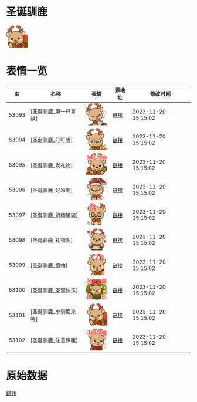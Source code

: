 # 圣诞驯鹿

<img src="./cover.png" height="60" alt="cover" />

# 表情一览

|ID|名称|表情|源地址|修改时间|
|----|----|----|----|----|
|53093|[圣诞驯鹿_第一杯拿铁]|<img src="./pic/053093_%5B圣诞驯鹿_第一杯拿铁%5D.png" height="60" alt="第一杯拿铁"/>|[链接](https://i0.hdslb.com/bfs/emote/1391c48d78ab4716fd4d79e3019ebfcbf9d8afe0.png)|2023-11-20 15:15:02|
|53094|[圣诞驯鹿_叮叮当]|<img src="./pic/053094_%5B圣诞驯鹿_叮叮当%5D.png" height="60" alt="叮叮当"/>|[链接](https://i0.hdslb.com/bfs/emote/e83a9b164892ccc988b45b771ec47123bc7fc8ff.png)|2023-11-20 15:15:02|
|53095|[圣诞驯鹿_发礼物]|<img src="./pic/053095_%5B圣诞驯鹿_发礼物%5D.png" height="60" alt="发礼物"/>|[链接](https://i0.hdslb.com/bfs/emote/db568b1ee7461176820d81e112f059a94a08fee4.png)|2023-11-20 15:15:02|
|53096|[圣诞驯鹿_好冷啊]|<img src="./pic/053096_%5B圣诞驯鹿_好冷啊%5D.png" height="60" alt="好冷啊"/>|[链接](https://i0.hdslb.com/bfs/emote/3a130c46f587cc20ea2f6f6baa0ba7c4d384f11f.png)|2023-11-20 15:15:02|
|53097|[圣诞驯鹿_饥肠辘辘]|<img src="./pic/053097_%5B圣诞驯鹿_饥肠辘辘%5D.png" height="60" alt="饥肠辘辘"/>|[链接](https://i0.hdslb.com/bfs/emote/97680f94f58733f413a2df585ff34e987da0cbd3.png)|2023-11-20 15:15:02|
|53098|[圣诞驯鹿_礼物呢]|<img src="./pic/053098_%5B圣诞驯鹿_礼物呢%5D.png" height="60" alt="礼物呢"/>|[链接](https://i0.hdslb.com/bfs/emote/0e325e241f2a6cc0ed508891401260278714ca89.png)|2023-11-20 15:15:02|
|53099|[圣诞驯鹿_懵噜]|<img src="./pic/053099_%5B圣诞驯鹿_懵噜%5D.png" height="60" alt="懵噜"/>|[链接](https://i0.hdslb.com/bfs/emote/6eab64307fcfd2d00461fd6326e36b7430aaa20a.png)|2023-11-20 15:15:02|
|53100|[圣诞驯鹿_圣诞快乐]|<img src="./pic/053100_%5B圣诞驯鹿_圣诞快乐%5D.png" height="60" alt="圣诞快乐"/>|[链接](https://i0.hdslb.com/bfs/emote/0f7508e56a338ce993bc491bb83bdac4a6c896a2.png)|2023-11-20 15:15:02|
|53101|[圣诞驯鹿_小驯鹿来咯]|<img src="./pic/053101_%5B圣诞驯鹿_小驯鹿来咯%5D.png" height="60" alt="小驯鹿来咯"/>|[链接](https://i0.hdslb.com/bfs/emote/1507e44fba50df063d3ec99c41bfc4d55d4999c7.png)|2023-11-20 15:15:02|
|53102|[圣诞驯鹿_注意保暖]|<img src="./pic/053102_%5B圣诞驯鹿_注意保暖%5D.png" height="60" alt="注意保暖"/>|[链接](https://i0.hdslb.com/bfs/emote/b0112e0ee34b4eebf6d3e9d9cc3a9a88058fd40a.png)|2023-11-20 15:15:02|

# 原始数据

[跳转](./raw.json)

